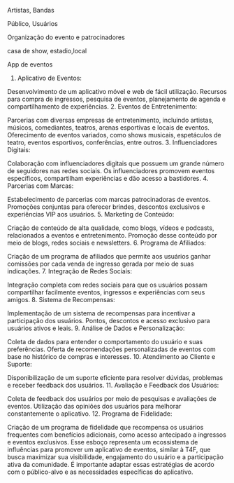 Artistas, Bandas



Público, Usuários



Organização do evento e patrocinadores



casa de show, estadio,local 



App de eventos


1. Aplicativo de Eventos:

Desenvolvimento de um aplicativo móvel e web de fácil utilização.
Recursos para compra de ingressos, pesquisa de eventos, planejamento de agenda e compartilhamento de experiências.
2. Eventos de Entretenimento:

Parcerias com diversas empresas de entretenimento, incluindo artistas, músicos, comediantes, teatros, arenas esportivas e locais de eventos.
Oferecimento de eventos variados, como shows musicais, espetáculos de teatro, eventos esportivos, conferências, entre outros.
3. Influenciadores Digitais:

Colaboração com influenciadores digitais que possuem um grande número de seguidores nas redes sociais.
Os influenciadores promovem eventos específicos, compartilham experiências e dão acesso a bastidores.
4. Parcerias com Marcas:

Estabelecimento de parcerias com marcas patrocinadoras de eventos.
Promoções conjuntas para oferecer brindes, descontos exclusivos e experiências VIP aos usuários.
5. Marketing de Conteúdo:

Criação de conteúdo de alta qualidade, como blogs, vídeos e podcasts, relacionados a eventos e entretenimento.
Promoção desse conteúdo por meio de blogs, redes sociais e newsletters.
6. Programa de Afiliados:

Criação de um programa de afiliados que permite aos usuários ganhar comissões por cada venda de ingresso gerada por meio de suas indicações.
7. Integração de Redes Sociais:

Integração completa com redes sociais para que os usuários possam compartilhar facilmente eventos, ingressos e experiências com seus amigos.
8. Sistema de Recompensas:

Implementação de um sistema de recompensas para incentivar a participação dos usuários.
Pontos, descontos e acesso exclusivo para usuários ativos e leais.
9. Análise de Dados e Personalização:

Coleta de dados para entender o comportamento do usuário e suas preferências.
Oferta de recomendações personalizadas de eventos com base no histórico de compras e interesses.
10. Atendimento ao Cliente e Suporte:

Disponibilização de um suporte eficiente para resolver dúvidas, problemas e receber feedback dos usuários.
11. Avaliação e Feedback dos Usuários:

Coleta de feedback dos usuários por meio de pesquisas e avaliações de eventos.
Utilização das opiniões dos usuários para melhorar constantemente o aplicativo.
12. Programa de Fidelidade:

Criação de um programa de fidelidade que recompensa os usuários frequentes com benefícios adicionais, como acesso antecipado a ingressos e eventos exclusivos.
Esse esboço representa um ecossistema de influências para promover um aplicativo de eventos, similar à T4F, que busca maximizar sua visibilidade, engajamento do usuário e a participação ativa da comunidade. É importante adaptar essas estratégias de acordo com o público-alvo e as necessidades específicas do aplicativo.
